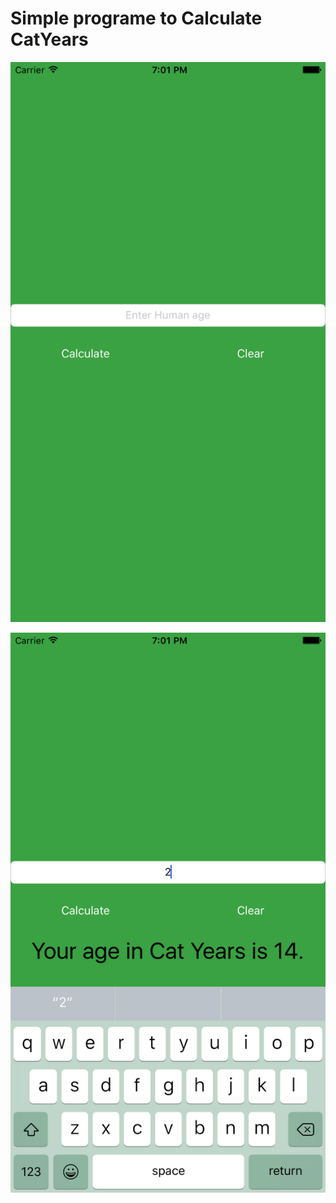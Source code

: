 # Simple programe to Calculate CatYears

![GitHub Logo](https://github.com/ssamgir/SSCatYears/blob/master/PrintScreens/Simulator%20Screen%20Shot%2005-Aug-2016%2C%207.01.45%20PM.png)

![GitHub Logo](https://github.com/ssamgir/SSCatYears/blob/master/PrintScreens/Simulator%20Screen%20Shot%2005-Aug-2016%2C%207.01.59%20PM.png)
